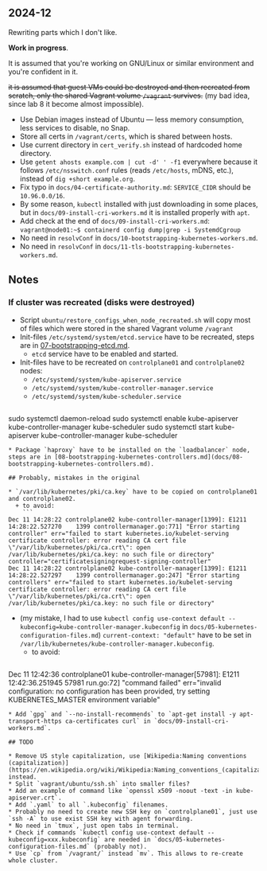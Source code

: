 ## 2024-12

Rewriting parts which I don't like.

**Work in progress**.

It is assumed that you're working on GNU/Linux or similar environment and you're confident in it.

<del>it is assumed that guest VMs could be destroyed and then recreated from scratch, only the shared Vagrant volume `/vagrant` survives.</del> (my bad idea, since lab 8 it become almost impossible).

* Use Debian images instead of Ubuntu — less memory consumption, less services to disable, no Snap.
* Store all certs in `/vagrant/certs`, which is shared between hosts.
* Use current directory in `cert_verify.sh` instead of hardcoded home directory.
* Use `getent ahosts example.com | cut -d' ' -f1` everywhere because it follows `/etc/nsswitch.conf` rules (reads `/etc/hosts`, mDNS, etc.), instead of `dig +short example.org`.
* Fix typo in `docs/04-certificate-authority.md`: `SERVICE_CIDR` should be `10.96.0.0/16`.
* By some reason, `kubectl` installed with just downloading in some places, but in `docs/09-install-cri-workers.md` it is installed properly with `apt`.
* Add check at the end of `docs/09-install-cri-workers.md`: `vagrant@node01:~$ containerd config dump|grep -i SystemdCgroup`
* No need in `resolvConf` in `docs/10-bootstrapping-kubernetes-workers.md`.
* No need in `resolvConf` in `docs/11-tls-bootstrapping-kubernetes-workers.md`.


## Notes

### If cluster was recreated (disks were destroyed)

* Script `ubuntu/restore_configs_when_node_recreated.sh` will copy most of files which were stored in the shared Vagrant volume `/vagrant`
* Init-files `/etc/systemd/system/etcd.service` have to be recreated, steps are in [07-bootstrapping-etcd.md](docs/07-bootstrapping-etcd.md).
  + `etcd` service have to be enabled and started.
* Init-files have to be recreated on `controlplane01` and `controlplane02` nodes:
  + `/etc/systemd/system/kube-apiserver.service`
  + `/etc/systemd/system/kube-controller-manager.service`
  + `/etc/systemd/system/kube-scheduler.service`
    ```sh
sudo systemctl daemon-reload
sudo systemctl enable kube-apiserver kube-controller-manager kube-scheduler
sudo systemctl start kube-apiserver kube-controller-manager kube-scheduler
```
* Package `haproxy` have to be installed on the `loadbalancer` node, steps are in [08-bootstrapping-kubernetes-controllers.md](docs/08-bootstrapping-kubernetes-controllers.md).

## Probably, mistakes in the original

* `/var/lib/kubernetes/pki/ca.key` have to be copied on controlplane01 and controlplane02.
  + to avoid:
    ```
Dec 11 14:28:22 controlplane02 kube-controller-manager[1399]: E1211 14:28:22.527270    1399 controllermanager.go:771] "Error starting controller" err="failed to start kubernetes.io/kubelet-serving certificate controller: error reading CA cert file \"/var/lib/kubernetes/pki/ca.crt\": open /var/lib/kubernetes/pki/ca.key: no such file or directory" controller="certificatesigningrequest-signing-controller"
Dec 11 14:28:22 controlplane02 kube-controller-manager[1399]: E1211 14:28:22.527297    1399 controllermanager.go:247] "Error starting controllers" err="failed to start kubernetes.io/kubelet-serving certificate controller: error reading CA cert file \"/var/lib/kubernetes/pki/ca.crt\": open /var/lib/kubernetes/pki/ca.key: no such file or directory"
```
* (my mistake, I had to use `kubectl config use-context default --kubeconfig=kube-controller-manager.kubeconfig` in `docs/05-kubernetes-configuration-files.md`) `current-context: "default"` have to be set in `/var/lib/kubernetes/kube-controller-manager.kubeconfig`.
  + to avoid:
    ```
Dec 11 12:42:36 controlplane01 kube-controller-manager[57981]: E1211 12:42:36.251945   57981 run.go:72] "command failed" err="invalid configuration: no configuration has been provided, try setting KUBERNETES_MASTER environment variable"
```
* Add `gpg` and `--no-install-recommends` to `apt-get install -y apt-transport-https ca-certificates curl` in `docs/09-install-cri-workers.md`.

## TODO

* Remove US style capitalization, use [Wikipedia:Naming conventions (capitalization)](https://en.wikipedia.org/wiki/Wikipedia:Naming_conventions_(capitalization)) instead.
* Split `vagrant/ubuntu/ssh.sh` into smaller files?
* Add an example of command like `openssl x509 -noout -text -in kube-apiserver.crt`.
* Add `.yaml` to all `.kubeconfig` filenames.
* Probably no need to create new SSH key on `controlplane01`, just use `ssh -A` to use exist SSH key with agent forwarding.
* No need in `tmux`, just open tabs in terminal.
* Check if commands `kubectl config use-context default --kubeconfig=xxx.kubeconfig` are needed in `docs/05-kubernetes-configuration-files.md` (probably not).
* Use `cp` from `/vagrant/` instead `mv`. This allows to re-create whole cluster.
